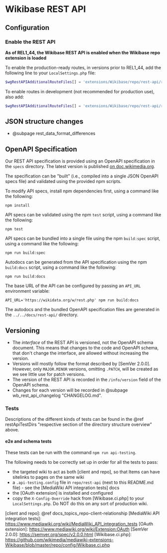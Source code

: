 # Wikibase REST API

## Configuration

### Enable the REST API

**As of REL1_44, the Wikibase REST API is enabled when the Wikibase repo extension is loaded**

To enable the production-ready routes, in versions prior to REL1_44, add the following line to your `LocalSettings.php` file:

```php
$wgRestAPIAdditionalRouteFiles[] = 'extensions/Wikibase/repo/rest-api/routes.json';
```

To enable routes in development (not recommended for production use), also add:

```php
$wgRestAPIAdditionalRouteFiles[] = 'extensions/Wikibase/repo/rest-api/routes.dev.json';
```

## JSON structure changes

* @subpage rest_data_format_differences

## OpenAPI Specification

Our REST API specification is provided using an OpenAPI specification in the `specs` directory. The latest version is published [on doc.wikimedia.org](https://doc.wikimedia.org/Wikibase/master/js/rest-api/).

The specification can be "built" (i.e., compiled into a single JSON OpenAPI specs file) and validated using the provided npm scripts.

To modify API specs, install npm dependencies first, using a command like the following:

```
npm install
```

API specs can be validated using the npm `test` script, using a command like the following:

```
npm test
```

API specs can be bundled into a single file using the npm `build:spec` script, using a command like the following:

```
npm run build:spec
```

Autodocs can be generated from the API specification using the npm `build:docs` script, using a command like the following:

```
npm run build:docs
```

The base URL of the API can be configured by passing an `API_URL` environment variable:

```
API_URL='https://wikidata.org/w/rest.php' npm run build:docs
```

The autodocs and the bundled OpenAPI specification files are generated in the `../../docs/rest-api/` directory.

## Versioning

* The _interface_ of the REST API is versioned, not the OpenAPI schema document. This means that changes to the code and OpenAPI schema, that don't change the interface, are allowed without increasing the version.
* Versions will mostly follow the format described by [SemVer 2.0.0]. However, only `MAJOR.MINOR` versions, omitting `.PATCH`, will be created as we see little use for patch versions.
* The version of the REST API is recorded in the `/info/version` field of the OpenAPI schema.
* Changes for each version will be recorded in @subpage wb_rest_api_changelog "CHANGELOG.md".

### Tests

Descriptions of the different kinds of tests can be found in the @ref restApiTestDirs "respective section of the directory structure overview" above.

#### e2e and schema tests

These tests can be run with the command `npm run api-testing`.

The following needs to be correctly set up in order for all the tests to pass:
* the targeted wiki to act as both [client and repo], so that Items can have sitelinks to pages on the same wiki
* a `.api-testing.config` file in `repo/rest-api` (next to this README.md file) - see the [MediaWiki API integration tests] docs
* the [OAuth extension] is installed and configured
* copy the `X-Config-Override` hack from [Wikibase.ci.php] to your `LocalSettings.php`. Do NOT do this on any sort of production wiki.

[client and repo]: @ref docs_topics_repo-client-relationship
[MediaWiki API integration tests]: https://www.mediawiki.org/wiki/MediaWiki_API_integration_tests
[OAuth extension]: https://www.mediawiki.org/wiki/Extension:OAuth
[SemVer 2.0.0]: https://semver.org/spec/v2.0.0.html
[Wikibase.ci.php]: https://github.com/wikimedia/mediawiki-extensions-Wikibase/blob/master/repo/config/Wikibase.ci.php
